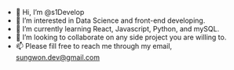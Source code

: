 - 👋 Hi, I’m @s1Develop
- 👀 I’m interested in Data Science and front-end developing.
- 🌱 I’m currently learning React, Javascript, Python, and mySQL.
- 💞️ I’m looking to collaborate on any side project you are willing to.
- 📫 Please fill free to reach me through my email, sungwon.dev@gmail.com

<!---
s1Develop/s1Develop is a ✨ special ✨ repository because its `README.md` (this file) appears on your GitHub profile.
You can click the Preview link to take a look at your changes.
--->
